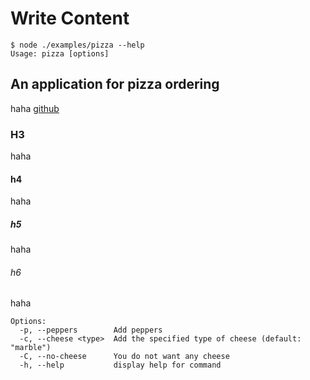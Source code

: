 # Write Content

```
$ node ./examples/pizza --help
Usage: pizza [options]
```

## An application for pizza ordering

haha [github](github.com)

### H3

haha

#### h4

haha

##### h5

haha

###### h6

haha

```
Options:
  -p, --peppers        Add peppers
  -c, --cheese <type>  Add the specified type of cheese (default: "marble")
  -C, --no-cheese      You do not want any cheese
  -h, --help           display help for command
```
